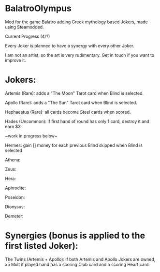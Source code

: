 # BalatroOlympus
Mod for the game Balatro adding Greek mythology based Jokers, made using Steamodded.

Current Progress (4/?)

Every Joker is planned to have a synergy with every other Joker.

I am not an artist, so the art is very rudimentary. Get in touch if you want to improve it.

# Jokers:
Artemis (Rare): adds a "The Moon" Tarot card when Blind is selected.

Apollo (Rare): adds a "The Sun" Tarot card when Blind is selected.

Hephaestus (Rare): all cards become Steel cards when scored.

Hades (Uncommon):  if first hand of round has only 1 card, destroy it and earn $3

~work in progress below~

Hermes: gain [] money for each previous Blind skipped when Blind is selected

Athena: 

Zeus:

Hera:

Aphrodite:

Poseidon:

Dionysus:

Demeter:

# Synergies (bonus is applied to the first listed Joker):

The Twins (Artemis + Apollo): if both Artemis and Apollo Jokers are owned, x5 Mult if played hand has a scoring Club card and a scoring Heart card. 


